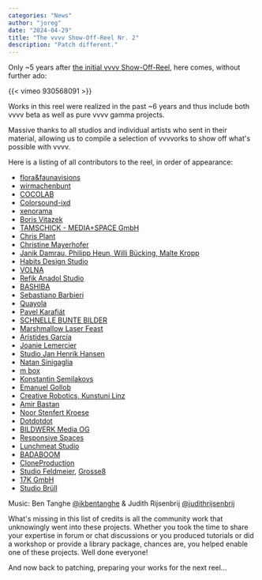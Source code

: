 ```yaml
---
categories: "News"
author: "joreg"
date: "2024-04-29"
title: "The vvvv Show-Off-Reel Nr. 2"
description: "Patch different."
---
```


Only ~5 years after [the initial vvvv Show-Off-Reel](https://visualprogramming.net/blog/2019/the-vvvv-show-off-reel/), here comes, without further ado:

{{< vimeo 930568091 >}}

Works in this reel were realized in the past ~6 years and thus include both vvvv beta as well as pure vvvv gamma projects. 

Massive thanks to all studios and individual artists who sent in their material, allowing us to compile a selection of vvvvorks to show off what's possible with vvvv. 

Here is a listing of all contributors to the reel, in order of appearance:

- [flora&faunavisions](https://www.florafaunavisions.de/)
- [wirmachenbunt](https://wirmachenbunt.de/)
- [COCOLAB](https://cocolab.mx/)
- [Colorsound-ixd](https://www.colorsound-ixd.com)
- [xenorama](https://xenorama.com/)
- [Boris Vitazek](https://borisvitazek.com/)
- [TAMSCHICK - MEDIA+SPACE GmbH](https://tamschick.com/)
- [Chris Plant](https://colour-burst.com/)
- [Christine Mayerhofer](https://christinemayerhofer.de/)
- [Janik Damrau, Philipp Heun, Willi Bücking, Malte Kropp](https://www.hs-mainz.de/)
- [Habits Design Studio](https://www.habits.it/)
- [VOLNA](https://volna-media.com/)
- [Refik Anadol Studio](https://refikanadol.com/)
- [BASHIBA](https://bashiba.com)
- [Sebastiano Barbieri](https://teia.art/Noir)
- [Quayola](https://quayola.com/)
- [Pavel Karafiát](http://pavelkarafiat.cz/)
- [SCHNELLE BUNTE BILDER](https://schnellebuntebilder.de/)
- [Marshmallow Laser Feast](https://marshmallowlaserfeast.com/)
- [Arístides García](https://www.aristidesgarcia.de/)
- [Joanie Lemercier](https://joanielemercier.com/)
- [Studio Jan Henrik Hansen](https://www.hansen.ch/)
- [Natan Sinigaglia](https://natansinigaglia.com/)
- [m box](https://www.m-box.de/)
- [Konstantin Semilakovs](https://www.semilakovs.com/)
- [Emanuel Gollob](https://www.emanuelgollob.com/)
- [Creative Robotics, Kunstuni Linz](https://creativerobotics.at/)
- [Amir Bastan](http://amirbastan.com)
- [Noor Stenfert Kroese](https://www.stenfertkroese.com/)
- [Dotdotdot](https://www.dotdotdot.it/)
- [BILDWERK Media OG](https://www.bildwerk.tv/)
- [Responsive Spaces](https://www.re-spaces.com/en)
- [Lunchmeat Studio](https://lunchmeat.cz/)
- [BADABOOM](https://badaboom.berlin/)
- [CloneProduction](https://www.cloneproduction.net/)
- [Studio Feldmeier](https://tobiasfeldmeier.de/), [Grosse8](https://www.grosse8.de)
- [17K GmbH](https://www.17k.de/)
- [Studio Brüll](https://studiobruell.de/)

Music: Ben Tanghe [@ikbentanghe](https://www.instagram.com/ikbentanghe/) & 
Judith Rijsenbrij [@judithrijsenbrij](https://www.instagram.com/judithrijsenbrij/)

What's missing in this list of credits is all the community work that unknowingly went into these projects. Whether you took the time to share your expertise in forum or chat discussions or you produced tutorials or did a workshop or provide a library package, chances are, you helped enable one of these projects. Well done everyone!

And now back to patching, preparing your works for the next reel...
